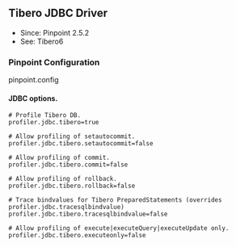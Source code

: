 ## Tibero JDBC Driver
* Since: Pinpoint 2.5.2
* See: Tibero6

### Pinpoint Configuration
pinpoint.config

#### JDBC options.
~~~
# Profile Tibero DB.
profiler.jdbc.tibero=true

# Allow profiling of setautocommit.
profiler.jdbc.tibero.setautocommit=false

# Allow profiling of commit.
profiler.jdbc.tibero.commit=false

# Allow profiling of rollback.
profiler.jdbc.tibero.rollback=false

# Trace bindvalues for Tibero PreparedStatements (overrides profiler.jdbc.tracesqlbindvalue)
profiler.jdbc.tibero.tracesqlbindvalue=false

# Allow profiling of execute|executeQuery|executeUpdate only.
profiler.jdbc.tibero.executeonly=false
~~~
